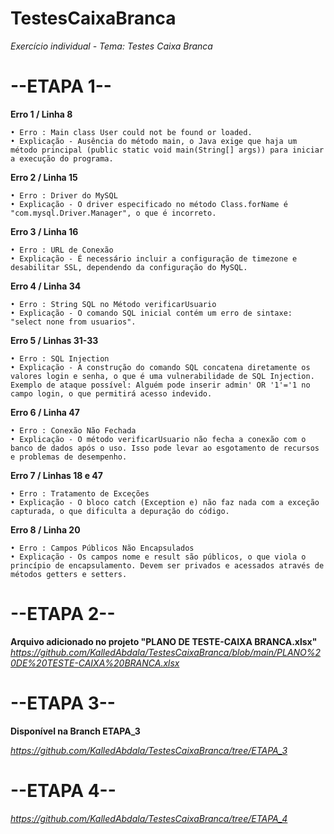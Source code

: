 # TestesCaixaBranca
*Exercício individual - Tema: Testes Caixa Branca*

# --ETAPA 1--
**Erro 1 / Linha 8**

    • Erro : Main class User could not be found or loaded.
    • Explicação - Ausência do método main, o Java exige que haja um método principal (public static void main(String[] args)) para iniciar a execução do programa.

**Erro 2 / Linha 15**

    • Erro : Driver do MySQL
    • Explicação - O driver especificado no método Class.forName é "com.mysql.Driver.Manager", o que é incorreto.

**Erro 3 / Linha 16**

    • Erro : URL de Conexão
    • Explicação - É necessário incluir a configuração de timezone e desabilitar SSL, dependendo da configuração do MySQL.

**Erro 4 / Linha 34**

    • Erro : String SQL no Método verificarUsuario
    • Explicação - O comando SQL inicial contém um erro de sintaxe: "select none from usuarios".

**Erro 5 / Linhas 31-33**

    • Erro : SQL Injection
    • Explicação - A construção do comando SQL concatena diretamente os valores login e senha, o que é uma vulnerabilidade de SQL Injection. Exemplo de ataque possível: Alguém pode inserir admin' OR '1'='1 no campo login, o que permitirá acesso indevido.
    
**Erro 6 / Linha 47**

    • Erro : Conexão Não Fechada
    • Explicação - O método verificarUsuario não fecha a conexão com o banco de dados após o uso. Isso pode levar ao esgotamento de recursos e problemas de desempenho.
    
**Erro 7 / Linhas 18 e 47**

    • Erro : Tratamento de Exceções
    • Explicação - O bloco catch (Exception e) não faz nada com a exceção capturada, o que dificulta a depuração do código.

**Erro 8 / Linha 20**

    • Erro : Campos Públicos Não Encapsulados
    • Explicação - Os campos nome e result são públicos, o que viola o princípio de encapsulamento. Devem ser privados e acessados através de métodos getters e setters.

# --ETAPA 2--

**Arquivo adicionado no projeto "PLANO DE TESTE-CAIXA BRANCA.xlsx"**
*https://github.com/KalledAbdala/TestesCaixaBranca/blob/main/PLANO%20DE%20TESTE-CAIXA%20BRANCA.xlsx*

# --ETAPA 3--

**Disponível na Branch ETAPA_3**

*https://github.com/KalledAbdala/TestesCaixaBranca/tree/ETAPA_3*

# --ETAPA 4--

*https://github.com/KalledAbdala/TestesCaixaBranca/tree/ETAPA_4*
